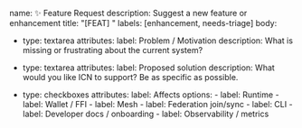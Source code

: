 name: ✨ Feature Request
description: Suggest a new feature or enhancement
title: "[FEAT] "
labels: [enhancement, needs-triage]
body:
  - type: textarea
    attributes:
      label: Problem / Motivation
      description: What is missing or frustrating about the current system?

  - type: textarea
    attributes:
      label: Proposed solution
      description: What would you like ICN to support? Be as specific as possible.

  - type: checkboxes
    attributes:
      label: Affects
      options:
        - label: Runtime
        - label: Wallet / FFI
        - label: Mesh
        - label: Federation join/sync
        - label: CLI
        - label: Developer docs / onboarding
        - label: Observability / metrics 